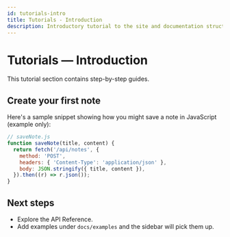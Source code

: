 ```yaml
---
id: tutorials-intro
title: Tutorials - Introduction
description: Introductory tutorial to the site and documentation structure.
---
```


# Tutorials — Introduction

This tutorial section contains step-by-step guides.

## Create your first note

Here's a sample snippet showing how you might save a note in JavaScript (example only):

```js
// saveNote.js
function saveNote(title, content) {
  return fetch('/api/notes', {
    method: 'POST',
    headers: { 'Content-Type': 'application/json' },
    body: JSON.stringify({ title, content }),
  }).then((r) => r.json());
}
```

## Next steps

- Explore the API Reference.
- Add examples under `docs/examples` and the sidebar will pick them up.
